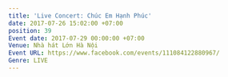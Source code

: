 ```yaml
---
title: 'Live Concert: Chúc Em Hạnh Phúc'
date: 2017-07-26 15:02:00 +07:00
position: 39
Event date: 2017-07-29 00:00:00 +07:00
Venue: Nhà hát Lớn Hà Nội
Event URL: https://www.facebook.com/events/111084122880967/
Genre: LIVE
---
```


